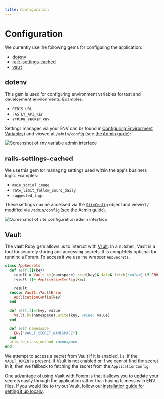 ```yaml
---
title: Configuration
---
```


# Configuration

We currently use the following gems for configuring the application:

- [dotenv](https://github.com/bkeepers/dotenv)
- [rails-settings-cached](https://github.com/huacnlee/rails-settings-cached)
- [vault](https://github.com/hashicorp/vault-ruby)

## dotenv

This gem is used for configuring environment variables for test and development
environments. Examples:

- `REDIS_URL`
- `FASTLY_API_KEY`
- `STRIPE_SECRET_KEY`

Settings managed via your ENV can be found in
[Configuring Environment Variables](/getting-started/config-env)) and viewed at
`/admin/config` (see [the Admin guide](/admin)):

![Screenshot of env variable admin interface](https://user-images.githubusercontent.com/47985/73627243-67d41f80-467e-11ea-9121-221275ff8a89.png)

## rails-settings-cached

We use this gem for managing settings used within the app's business logic.
Examples:

- `main_social_image`
- `rate_limit_follow_count_daily`
- `suggested_tags`

These settings can be accessed via the
[`SiteConfig`](https://github.com/forem/forem/blob/main/app/models/site_config.rb)
object and viewed / modified via `/admin/config` (see
[the Admin guide](/admin)).

![Screenshot of site configuration admin interface](https://user-images.githubusercontent.com/47985/73627238-6276d500-467e-11ea-8724-afb703f056bc.png)

## Vault

The vault Ruby gem allows us to interact with
[Vault](https://www.vaultproject.io/docs/what-is-vault). In a nutshell, Vault is
a tool for securely storing and accessing secrets. It is completely optional for
running a Forem. To access it we use the wrapper `AppSecrets`.

```ruby
class AppSecrets
  def self.[](key)
    result = Vault.kv(namespace).read(key)&.data&.fetch(:value) if ENV["VAULT_TOKEN"].present?
    result ||= ApplicationConfig[key]

    result
  rescue Vault::VaultError
    ApplicationConfig[key]
  end

  def self.[]=(key, value)
    Vault.kv(namespace).write(key, value: value)
  end

  def self.namespace
    ENV["VAULT_SECRET_NAMESPACE"]
  end
  private_class_method :namespace
end
```

We attempt to access a secret from Vault if it is enabled, i.e. if the
`VAULT_TOKEN` is present. If Vault is not enabled or if we cannot find the
secret in it, then we fallback to fetching the secret from the
`ApplicationConfig`.

One advantage of using Vault with Forem is that it allows you to update your
secrets easily through the application rather than having to mess with ENV
files. If you would like to try out Vault, follow our
[installation guide for setting it up locally](/installation/vault).
